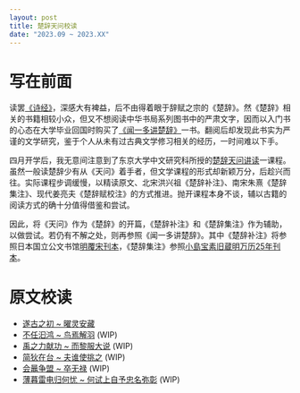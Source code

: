 ```yaml
---
layout: post
title: 楚辞天问校读
date: "2023.09 ~ 2023.XX"
---
```


# 写在前面

读罢[《诗经》](/projects/诗经小记.html)，深感大有裨益，后不由得着眼于辞赋之宗的《楚辞》。然《楚辞》相关的书籍相较小众，但又不想阅读中华书局系列图书中的严肃文字，因而以入门书的心态在大学毕业回国时购买了[《闻一多讲楚辞》](https://book.douban.com/subject/35578675/)一书。翻阅后却发现此书实为严谨的文学研究，鉴于个人从未有过古典文学修习相关的经历，一时间难以下手。

四月开学后，我无意间注意到了东京大学中文研究科所授的[楚辞天问讲读](https://catalog.he.u-tokyo.ac.jp/detail?code=21232106&year=2023)一课程。虽然一般读楚辞少有从《天问》着手者，但文学课程的形式却新颖万分，后趁兴而往。实际课程步调缓慢，以精读原文、北宋洪兴祖《楚辞补注》、南宋朱熹《楚辞集注》、现代姜亮夫《楚辞赋校注》的方式推进。抛开课程本身不谈，辅以古籍的阅读方式的确十分值得借鉴和尝试。

因此，将《天问》作为《楚辞》的开篇，《楚辞补注》和《楚辞集注》作为辅助，以做尝试。若仍有不解之处，则再参照《闻一多讲楚辞》。其中《楚辞补注》将参照日本国立公文书馆[明覆宋刊本](https://www.digital.archives.go.jp/file/1071777.html)，《楚辞集注》参照[小島宝素旧蔵明万历25年刊本](https://www.digital.archives.go.jp/file/1077554.html)。

# 原文校读

- [遂古之初 ~ 曜灵安藏](/2023/09/04/chuci-tianwen-1.html)
- [不任汩鸿 ~ 鸟焉解羽]() (WIP)
- [禹之力献功 ~ 而黎服大说]() (WIP)
- [简狄在台 ~ 夫谁使挑之]() (WIP)
- [会鼂争盟 ~ 卒无禄]() (WIP)
- [薄暮雷电归何忧 ~ 何试上自予忠名弥彰]() (WIP)
